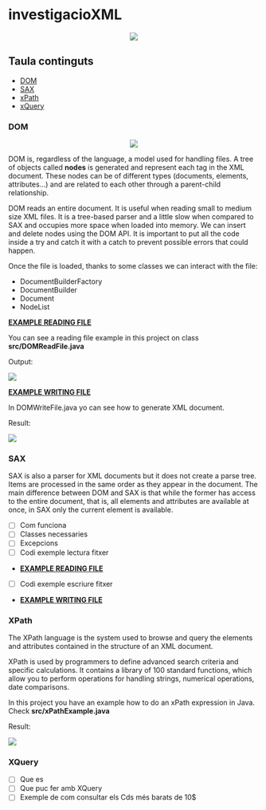 # investigacioXML
<p align ="center">
  <img src="https://user-images.githubusercontent.com/91245889/200307389-ca0a263f-0785-4115-b7fa-d9a1303f0ce6.png">
</p>


## Taula continguts
- [DOM](#dom)
- [SAX](#sax)
- [xPath](#xpath)
- [xQuery](#xquery)

### DOM

<p align="center">
 <img src="https://user-images.githubusercontent.com/91245889/197552609-3b5f1be9-f1c7-4011-a12d-6ce4a8988a11.png">
</p>


DOM is, regardless of the language, a model used for handling files. A tree of objects called **nodes** is generated and
represent each tag in the XML document. These nodes can be of different types (documents, elements, attributes...) and
are related to each other through a parent-child relationship.

DOM reads an entire document. It is useful when reading small to medium size XML files. It is a tree-based parser and a
little slow when compared to SAX and occupies more space when loaded into memory. We can insert and delete nodes using
the DOM API.
It is important to put all the code inside a try and catch it with a catch to prevent possible errors that could happen.

Once the file is loaded, thanks to some classes we can interact with the file:

* DocumentBuilderFactory
* DocumentBuilder
* Document
* NodeList

<ins>**EXAMPLE READING FILE**</ins>

You can see a reading file example in this project on class **src/DOMReadFile.java**

Output:
<p>
  <img src="https://user-images.githubusercontent.com/91245889/197555697-5e5b4d6b-4ca9-4797-9c73-40a4617277f1.png">
</p>

<ins>**EXAMPLE WRITING FILE**</ins>

In DOMWriteFile.java yo can see how to generate XML document.

Result:
<p>
  <img src="https://user-images.githubusercontent.com/91245889/200117849-3c78691a-3d4d-4b66-9a91-286556432a67.png">
</p>

### SAX

  SAX is also a parser for XML documents but it does not create a parse tree. Items are processed in the same order as
  they appear in the document. The main difference between DOM and SAX is that while the former has access to the entire
  document, that is, all elements and attributes are available at once, in SAX only the current element is available.

- [ ] Com funciona
- [ ] Classes necessaries
- [ ] Excepcions
- [ ] Codi exemple lectura fitxer
- <ins>**EXAMPLE READING FILE**</ins>


- [ ] Codi exemple escriure fitxer
- <ins>**EXAMPLE WRITING FILE**</ins>

### XPath

  The XPath language is the system used to browse and query the elements and attributes contained in the structure of an
  XML document.

  XPath is used by programmers to define advanced search criteria and specific calculations. It contains a library of
  100 standard functions, which allow you to perform operations for handling strings, numerical operations, date
  comparisons.

  In this project you have an example how to do an xPath expression in Java. Check **src/xPathExample.java**

Result:

<p>
  <img src="https://user-images.githubusercontent.com/91245889/200308028-0958077f-cf86-4724-bf63-e697f6d4145a.png">
</p>

### XQuery

- [ ] Que es
- [ ] Que puc fer amb XQuery
- [ ] Exemple de com consultar els Cds més barats de 10$
